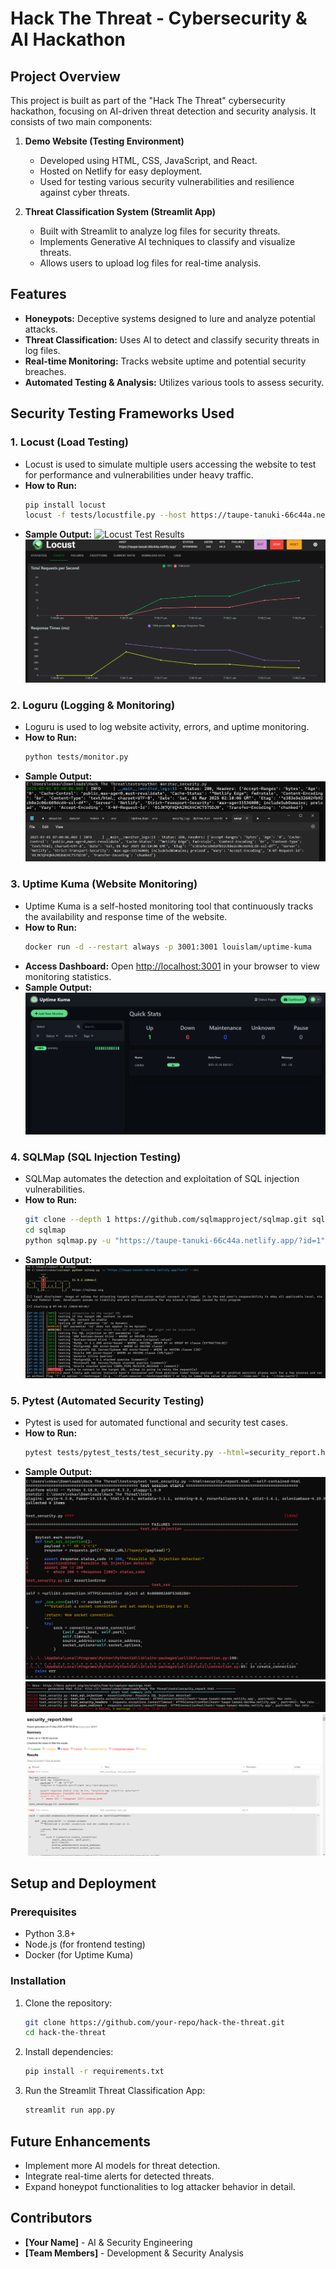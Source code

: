 # Hack The Threat - Cybersecurity & AI Hackathon

## Project Overview

This project is built as part of the "Hack The Threat" cybersecurity hackathon, focusing on AI-driven threat detection and security analysis. It consists of two main components:

1. **Demo Website (Testing Environment)**
   - Developed using HTML, CSS, JavaScript, and React.
   - Hosted on Netlify for easy deployment.
   - Used for testing various security vulnerabilities and resilience against cyber threats.

2. **Threat Classification System (Streamlit App)**
   - Built with Streamlit to analyze log files for security threats.
   - Implements Generative AI techniques to classify and visualize threats.
   - Allows users to upload log files for real-time analysis.

## Features

- **Honeypots:** Deceptive systems designed to lure and analyze potential attacks.
- **Threat Classification:** Uses AI to detect and classify security threats in log files.
- **Real-time Monitoring:** Tracks website uptime and potential security breaches.
- **Automated Testing & Analysis:** Utilizes various tools to assess security.

## Security Testing Frameworks Used

### 1. Locust (Load Testing)
- Locust is used to simulate multiple users accessing the website to test for performance and vulnerabilities under heavy traffic.
- **How to Run:**
  ```bash
  pip install locust
  locust -f tests/locustfile.py --host https://taupe-tanuki-66c44a.netlify.app/
  ```
- **Sample Output:**
  ![Locust Test Results](tests/sample_output/1_1.png)
  ![Locust Test Results](tests/sample_output/1_2.png)

### 2. Loguru (Logging & Monitoring)
- Loguru is used to log website activity, errors, and uptime monitoring.
- **How to Run:**
  ```bash
  python tests/monitor.py
  ```
- **Sample Output:**
  ![Loguru Logs](tests/sample_output/2.png)

### 3. Uptime Kuma (Website Monitoring)
- Uptime Kuma is a self-hosted monitoring tool that continuously tracks the availability and response time of the website.
- **How to Run:**
  ```bash
  docker run -d --restart always -p 3001:3001 louislam/uptime-kuma
  ```
- **Access Dashboard:**
  Open [http://localhost:3001](http://localhost:3001) in your browser to view monitoring statistics.
- **Sample Output:**
  ![Uptime Kuma Dashboard](tests/sample_output/3.png)

### 4. SQLMap (SQL Injection Testing)
- SQLMap automates the detection and exploitation of SQL injection vulnerabilities.
- **How to Run:**
  ```bash
  git clone --depth 1 https://github.com/sqlmapproject/sqlmap.git sqlmap
  cd sqlmap
  python sqlmap.py -u "https://taupe-tanuki-66c44a.netlify.app/?id=1" --dbs
  ```
- **Sample Output:**
  ![SQLMap Injection Results](tests/sample_output/4.png)

### 5. Pytest (Automated Security Testing)
- Pytest is used for automated functional and security test cases.
- **How to Run:**
  ```bash
  pytest tests/pytest_tests/test_security.py --html=security_report.html --self-contained-html
  ```
- **Sample Output:**
  ![Pytest Test Results](tests/sample_output/5_1.png)
  ![Pytest Test Results](tests/sample_output/5_2.png)
  ![Pytest Test Results](tests/sample_output/5_3.png)

## Setup and Deployment

### Prerequisites
- Python 3.8+
- Node.js (for frontend testing)
- Docker (for Uptime Kuma)

### Installation
1. Clone the repository:
   ```bash
   git clone https://github.com/your-repo/hack-the-threat.git
   cd hack-the-threat
   ```
2. Install dependencies:
   ```bash
   pip install -r requirements.txt
   ```
3. Run the Streamlit Threat Classification App:
   ```bash
   streamlit run app.py
   ```

## Future Enhancements
- Implement more AI models for threat detection.
- Integrate real-time alerts for detected threats.
- Expand honeypot functionalities to log attacker behavior in detail.

## Contributors
- **[Your Name]** - AI & Security Engineering
- **[Team Members]** - Development & Security Analysis

